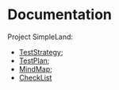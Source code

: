 # Documentation

Project SimpleLand:
- [TestStrategy](https://docs.google.com/document/d/1dytv6euF7f5del8ZhM-h9kEGFCWzhNdJ/edit);
- [TestPlan](https://docs.google.com/document/d/1zyPEWCd4V3DjRv5dxTK8_uUL_NBaWR12/edit);
- [MindMap](https://drive.google.com/drive/u/0/folders/1gdUWf43xK7qOT60N39NPfO51MfojBr7b);
- [CheckList](https://docs.google.com/spreadsheets/d/1e0TYkXvWBl_joWH7tLN0RpmaUyG_28zF/edit#gid=1954790812)
